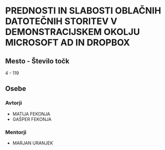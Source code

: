 # PREDNOSTI IN SLABOSTI OBLAČNIH DATOTEČNIH STORITEV V DEMONSTRACIJSKEM OKOLJU MICROSOFT AD IN DROPBOX
## Mesto - Število točk
4 - 119
## Osebe
### Avtorji
 * MATIJA FEKONJA
 * GAŠPER FEKONJA
### Mentorji
 * MARJAN URANJEK